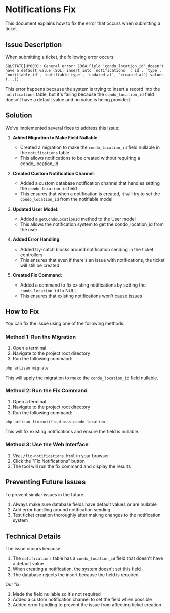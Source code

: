 # Notifications Fix

This document explains how to fix the error that occurs when submitting a ticket.

## Issue Description

When submitting a ticket, the following error occurs:

```
SQLSTATE[HY000]: General error: 1364 Field 'condo_location_id' doesn't have a default value (SQL: insert into `notifications` (`id`, `type`, `notifiable_id`, `notifiable_type`, `updated_at`, `created_at`) values (...))
```

This error happens because the system is trying to insert a record into the `notifications` table, but it's failing because the `condo_location_id` field doesn't have a default value and no value is being provided.

## Solution

We've implemented several fixes to address this issue:

1. **Added Migration to Make Field Nullable**:
   - Created a migration to make the `condo_location_id` field nullable in the `notifications` table
   - This allows notifications to be created without requiring a condo_location_id

2. **Created Custom Notification Channel**:
   - Added a custom database notification channel that handles setting the `condo_location_id` field
   - This ensures that when a notification is created, it will try to set the `condo_location_id` from the notifiable model

3. **Updated User Model**:
   - Added a `getCondoLocationId` method to the User model
   - This allows the notification system to get the condo_location_id from the user

4. **Added Error Handling**:
   - Added try-catch blocks around notification sending in the ticket controllers
   - This ensures that even if there's an issue with notifications, the ticket will still be created

5. **Created Fix Command**:
   - Added a command to fix existing notifications by setting the `condo_location_id` to NULL
   - This ensures that existing notifications won't cause issues

## How to Fix

You can fix the issue using one of the following methods:

### Method 1: Run the Migration

1. Open a terminal
2. Navigate to the project root directory
3. Run the following command:

```bash
php artisan migrate
```

This will apply the migration to make the `condo_location_id` field nullable.

### Method 2: Run the Fix Command

1. Open a terminal
2. Navigate to the project root directory
3. Run the following command:

```bash
php artisan fix:notifications-condo-location
```

This will fix existing notifications and ensure the field is nullable.

### Method 3: Use the Web Interface

1. Visit `/fix-notifications.html` in your browser
2. Click the "Fix Notifications" button
3. The tool will run the fix command and display the results

## Preventing Future Issues

To prevent similar issues in the future:

1. Always make sure database fields have default values or are nullable
2. Add error handling around notification sending
3. Test ticket creation thoroughly after making changes to the notification system

## Technical Details

The issue occurs because:

1. The `notifications` table has a `condo_location_id` field that doesn't have a default value
2. When creating a notification, the system doesn't set this field
3. The database rejects the insert because the field is required

Our fix:

1. Made the field nullable so it's not required
2. Added a custom notification channel to set the field when possible
3. Added error handling to prevent the issue from affecting ticket creation
